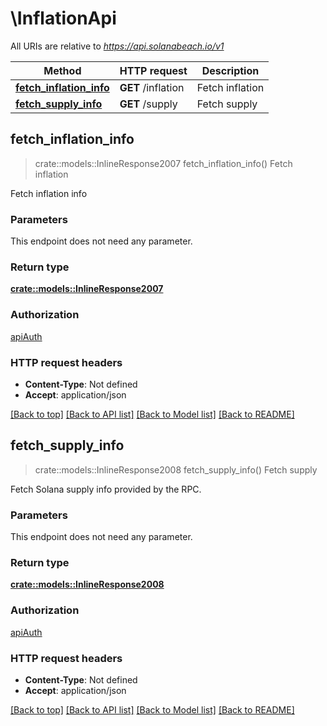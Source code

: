 # \InflationApi

All URIs are relative to *https://api.solanabeach.io/v1*

Method | HTTP request | Description
------------- | ------------- | -------------
[**fetch_inflation_info**](InflationApi.md#fetch_inflation_info) | **GET** /inflation | Fetch inflation
[**fetch_supply_info**](InflationApi.md#fetch_supply_info) | **GET** /supply | Fetch supply



## fetch_inflation_info

> crate::models::InlineResponse2007 fetch_inflation_info()
Fetch inflation

Fetch inflation info

### Parameters

This endpoint does not need any parameter.

### Return type

[**crate::models::InlineResponse2007**](inline_response_200_7.md)

### Authorization

[apiAuth](../solanabeach_api.wiki/Home.md#apiAuth)

### HTTP request headers

- **Content-Type**: Not defined
- **Accept**: application/json

[[Back to top]](#) [[Back to API list]](../solanabeach_api.wiki/Home.md#documentation-for-api-endpoints) [[Back to Model list]](../solanabeach_api.wiki/Home.md#documentation-for-models) [[Back to README]](../solanabeach_api.wiki/Home.md)


## fetch_supply_info

> crate::models::InlineResponse2008 fetch_supply_info()
Fetch supply

Fetch Solana supply info provided by the RPC.

### Parameters

This endpoint does not need any parameter.

### Return type

[**crate::models::InlineResponse2008**](inline_response_200_8.md)

### Authorization

[apiAuth](../solanabeach_api.wiki/Home.md#apiAuth)

### HTTP request headers

- **Content-Type**: Not defined
- **Accept**: application/json

[[Back to top]](#) [[Back to API list]](../solanabeach_api.wiki/Home.md#documentation-for-api-endpoints) [[Back to Model list]](../solanabeach_api.wiki/Home.md#documentation-for-models) [[Back to README]](../solanabeach_api.wiki/Home.md)

